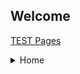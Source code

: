 ## Welcome 
[TEST Pages](https://kamisaer.github.io/helloword/Test/)

<details>
 <summary>Home</summary>
<p>

> ### 1. [通用篇](https://kamisaer.github.io/helloword/Common/)
> ### 2. [工具篇](https://kamisaer.github.io/helloword/Tool/)
> ### 3. [程序篇](https://kamisaer.github.io/helloword/Code/)
> ### 4. [资源篇](https://kamisaer.github.io/helloword/Resource/)
> ### 5. [项目篇](https://kamisaer.github.io/helloword/Project/)

</p>
</details>



